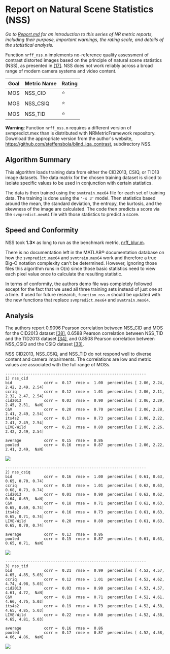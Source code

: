 # Report on Natural Scene Statistics (NSS)

_Go to [Report.md](Report.md) for an introduction to this series of NR metric reports, including their purpose, important warnings, the rating scale, and details of the statistical analysis._ 

Function `nrff_nss.m` implements no-reference quality assessment of contrast distorted images based on the principle of natural scene statistics (NSS), as presented in [[17]](Publications.md). NSS does not work reliably across a broad range of modern camera systems and video content.  

Goal | Metric Name|Rating
-----|------------|------
MOS  | NSS_CID | :star: 
MOS  | NSS_CSIQ | :star: 
MOS  | NSS_TID | :star: 

__Warning__: Function `nrff_nss.m` requires a different version of svmpredict.mex than is distributed with NRMetricFramework repository. Download the appropriate version from the author's website, https://github.com/steffensbola/blind_iqa_contrast, subdirectory NSS.

## Algorithm Summary
This algorithm loads training data from either the CID2013, CSIQ, or TID13 image datasets. The data matrix for the chosen training dataset is sliced to isolate specific values to be used in conjunction with certain statistics. 

The data is then trained using the `svmtrain.mex64` file for each set of training data. The training is done using the `'-s 3'` model. Then statistics based around the mean, the standard deviation, the entropy, the kurtosis, and the skewness of the image are calculated. The code then predicts a score via the `svmpredict.mex64` file with those statistics to predict a score.

## Speed and Conformity
NSS took __1.3×__ as long to run as the benchmark metric, [nrff_blur.m](ReportBlur.md).

There is no documentation left in the MATLAB® documentation database on how the `svmpredict.mex64` and `svmtrain.mex64` work and therefore a true Big-O notation complexity can't be determined. However, ignoring those files this algorithm runs in O(n) since those basic statistics need to view each pixel value once to calculate the resulting statistic. 

In terms of conformity, the authors demo file was completely followed except for the fact that we used all three training sets instead of just one at a time. If used for future research, `function_nss.m` should be updated with the new functions that replace `svmpredict.mex64` and `svmtrain.mex64`. 

## Analysis

The authors report 0.9096 Pearson correlation between NSS_CID and MOS for the CID2013 dataset [[38]](Publications.md), 0.6588 Pearson correlation between NSS_TID and the TID2013 dataset [[34]](Publications.md), and 0.8508 Pearson correlation between NSS_CSIQ and the CSIQ dataset [[33]](Publications.md). 


NSS CID2013, NSS_CSIQ, and NSS_TID do not respond well to diverse content and camera impairments. The correlations are low and metric values are associated with the full range of MOSs.
```
--------------------------------------------------------------
1) nss_cid
bid              corr =  0.17  rmse =  1.00  percentiles [ 2.06, 2.24, 2.42, 2.49, 2.54]
ccriq            corr =  0.12  rmse =  1.01  percentiles [ 2.06, 2.11, 2.32, 2.47, 2.54]
cid2013          corr =  0.03  rmse =  0.90  percentiles [ 2.06, 2.29, 2.45, 2.51,  NaN]
C&V              corr =  0.20  rmse =  0.70  percentiles [ 2.06, 2.28, 2.41, 2.49, 2.54]
its4s2           corr =  0.17  rmse =  0.73  percentiles [ 2.06, 2.22, 2.41, 2.49, 2.54]
LIVE-Wild        corr =  0.21  rmse =  0.80  percentiles [ 2.06, 2.26, 2.42, 2.49, 2.54]

average          corr =  0.15  rmse =  0.86
pooled           corr =  0.16  rmse =  0.87  percentiles [ 2.06, 2.22, 2.41, 2.49,  NaN]
```
![](images/report_nss_cid.png)

```
--------------------------------------------------------------
2) nss_csiq
bid              corr =  0.16  rmse =  1.00  percentiles [ 0.61, 0.63, 0.65, 0.70, 0.74]
ccriq            corr =  0.10  rmse =  1.01  percentiles [ 0.62, 0.63, 0.68, 0.73, 0.74]
cid2013          corr =  0.01  rmse =  0.90  percentiles [ 0.62, 0.62, 0.64, 0.69,  NaN]
C&V              corr =  0.18  rmse =  0.71  percentiles [ 0.62, 0.63, 0.65, 0.69, 0.74]
its4s2           corr =  0.16  rmse =  0.73  percentiles [ 0.61, 0.63, 0.65, 0.71, 0.74]
LIVE-Wild        corr =  0.20  rmse =  0.80  percentiles [ 0.61, 0.63, 0.65, 0.70, 0.74]

average          corr =  0.13  rmse =  0.86
pooled           corr =  0.15  rmse =  0.87  percentiles [ 0.61, 0.63, 0.65, 0.71,  NaN]
```
![](images/report_nss_csiq.png)

```
--------------------------------------------------------------
3) nss_tid
bid              corr =  0.21  rmse =  0.99  percentiles [ 4.52, 4.57, 4.65, 4.85, 5.03]
ccriq            corr =  0.12  rmse =  1.01  percentiles [ 4.52, 4.62, 4.74, 4.98, 5.03]
cid2013          corr =  0.03  rmse =  0.90  percentiles [ 4.53, 4.57, 4.61, 4.72,  NaN]
C&V              corr =  0.19  rmse =  0.71  percentiles [ 4.52, 4.61, 4.66, 4.75, 5.03]
its4s2           corr =  0.19  rmse =  0.73  percentiles [ 4.52, 4.58, 4.65, 4.85, 5.03]
LIVE-Wild        corr =  0.22  rmse =  0.80  percentiles [ 4.52, 4.58, 4.65, 4.81, 5.03]

average          corr =  0.16  rmse =  0.86
pooled           corr =  0.17  rmse =  0.87  percentiles [ 4.52, 4.58, 4.66, 4.86,  NaN]
```
![](images/report_nss_tid.png)

